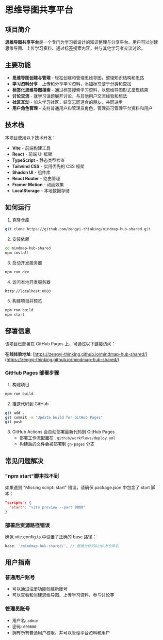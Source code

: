 # 思维导图共享平台

## 项目简介

**思维导图共享平台**是一个专门为学习者设计的知识整理与分享平台。用户可以创建思维导图、上传学习资料、通过标签搜索内容，并与其他学习者交流讨论。

## 主要功能

- **思维导图创建与管理** - 轻松创建和管理思维导图，整理知识结构和思路
- **学习资料分享** - 上传和分享学习资料，添加标签便于分类和查找
- **标签化思维导图搜索** - 通过标签搜索学习资料，以思维导图形式呈现结果
- **讨论交流** - 就学习话题展开讨论，与其他用户交流经验和想法
- **社区互动** - 加入学习社区，结交志同道合的朋友，共同进步
- **用户角色管理** - 支持普通用户和管理员角色，管理员可管理平台资料和用户

## 技术栈

本项目使用以下技术开发：

- **Vite** - 前端构建工具
- **React** - 前端 UI 框架
- **TypeScript** - 静态类型检查
- **Tailwind CSS** - 实用优先的 CSS 框架
- **Shadcn UI** - 组件库
- **React Router** - 路由管理
- **Framer Motion** - 动画效果
- **LocalStorage** - 本地数据存储

## 如何运行

1. 克隆仓库

```sh
git clone https://github.com/zengyi-thinking/mindmap-hub-shared.git
```

2. 安装依赖

```sh
cd mindmap-hub-shared
npm install
```

3. 启动开发服务器

```sh
npm run dev
```

4. 访问本地开发服务器

```
http://localhost:8080
```

5. 构建项目并预览

```sh
npm run build
npm start
```

## 部署信息

该项目已部署在 GitHub Pages 上，可通过以下链接访问：

**在线体验地址**: [https://zengyi-thinking.github.io/mindmap-hub-shared/](https://zengyi-thinking.github.io/mindmap-hub-shared/)

### GitHub Pages 部署步骤

1. 构建项目

```sh
npm run build
```

2. 推送代码到 GitHub

```sh
git add .
git commit -m "Update build for GitHub Pages"
git push
```

3. GitHub Actions 会自动部署最新代码到 GitHub Pages
   - 部署工作流配置在 `.github/workflows/deploy.yml`
   - 构建后的文件会被部署到 `gh-pages` 分支

## 常见问题解决

### "npm start"脚本找不到

如果遇到 "Missing script: start" 错误，请确保 package.json 中包含了 start 脚本：

```json
"scripts": {
  "start": "vite preview --port 8080"
}
```

### 部署后资源路径错误

确保 vite.config.ts 中设置了正确的 base 路径：

```ts
base: '/mindmap-hub-shared/', // 替换为你的GitHub仓库名
```

## 用户指南

### 普通用户账号

- 可以通过注册功能创建新账号
- 可以查看和创建思维导图、上传学习资料、参与讨论等

### 管理员账号

- 用户名: `admin`
- 密码: `000000`
- 拥有所有普通用户权限，并可以管理平台资料和用户
